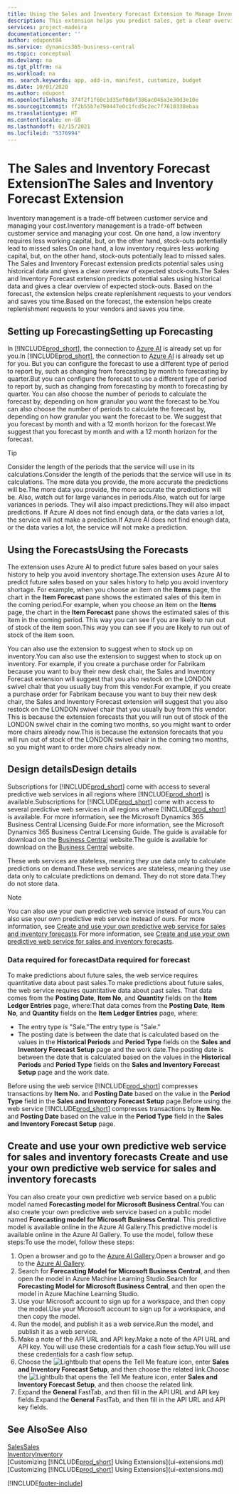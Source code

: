 ```yaml
---
title: Using the Sales and Inventory Forecast Extension to Manage Inventory | Microsoft Docs
description: This extension helps you predict sales, get a clear overview of expected stock-outs, and even helps you create replenishment requests to vendors.
services: project-madeira
documentationcenter: ''
author: edupont04
ms.service: dynamics365-business-central
ms.topic: conceptual
ms.devlang: na
ms.tgt_pltfrm: na
ms.workload: na
ms. search.keywords: app, add-in, manifest, customize, budget
ms.date: 10/01/2020
ms.author: edupont
ms.openlocfilehash: 374f2f1f60c1d35ef0daf386ac046a3e30d3e10e
ms.sourcegitcommit: ff2b55b7e790447e0c1fcd5c2ec7f7610338ebaa
ms.translationtype: HT
ms.contentlocale: en-GB
ms.lasthandoff: 02/15/2021
ms.locfileid: "5376994"
---
```

# <a name="the-sales-and-inventory-forecast-extension"></a><span data-ttu-id="f04c8-103">The Sales and Inventory Forecast Extension</span><span class="sxs-lookup"><span data-stu-id="f04c8-103">The Sales and Inventory Forecast Extension</span></span>
<span data-ttu-id="f04c8-104">Inventory management is a trade-off between customer service and managing your cost.</span><span class="sxs-lookup"><span data-stu-id="f04c8-104">Inventory management is a trade-off between customer service and managing your cost.</span></span> <span data-ttu-id="f04c8-105">On one hand, a low inventory requires less working capital, but, on the other hand, stock-outs potentially lead to missed sales.</span><span class="sxs-lookup"><span data-stu-id="f04c8-105">On one hand, a low inventory requires less working capital, but, on the other hand, stock-outs potentially lead to missed sales.</span></span> <span data-ttu-id="f04c8-106">The Sales and Inventory Forecast extension predicts potential sales using historical data and gives a clear overview of expected stock-outs.</span><span class="sxs-lookup"><span data-stu-id="f04c8-106">The Sales and Inventory Forecast extension predicts potential sales using historical data and gives a clear overview of expected stock-outs.</span></span> <span data-ttu-id="f04c8-107">Based on the forecast, the extension helps create replenishment requests to your vendors and saves you time.</span><span class="sxs-lookup"><span data-stu-id="f04c8-107">Based on the forecast, the extension helps create replenishment requests to your vendors and saves you time.</span></span>  

## <a name="setting-up-forecasting"></a><span data-ttu-id="f04c8-108">Setting up Forecasting</span><span class="sxs-lookup"><span data-stu-id="f04c8-108">Setting up Forecasting</span></span>
<span data-ttu-id="f04c8-109">In [!INCLUDE[prod_short](includes/prod_short.md)], the connection to [Azure AI](https://azure.microsoft.com/overview/ai-platform/) is already set up for you.</span><span class="sxs-lookup"><span data-stu-id="f04c8-109">In [!INCLUDE[prod_short](includes/prod_short.md)], the connection to [Azure AI](https://azure.microsoft.com/overview/ai-platform/) is already set up for you.</span></span> <span data-ttu-id="f04c8-110">But you can configure the forecast to use a different type of period to report by, such as changing from forecasting by month to forecasting by quarter.</span><span class="sxs-lookup"><span data-stu-id="f04c8-110">But you can configure the forecast to use a different type of period to report by, such as changing from forecasting by month to forecasting by quarter.</span></span> <span data-ttu-id="f04c8-111">You can also choose the number of periods to calculate the forecast by, depending on how granular you want the forecast to be.</span><span class="sxs-lookup"><span data-stu-id="f04c8-111">You can also choose the number of periods to calculate the forecast by, depending on how granular you want the forecast to be.</span></span> <span data-ttu-id="f04c8-112">We suggest that you forecast by month and with a 12 month horizon for the forecast.</span><span class="sxs-lookup"><span data-stu-id="f04c8-112">We suggest that you forecast by month and with a 12 month horizon for the forecast.</span></span> 

> [!TIP]  
>   <span data-ttu-id="f04c8-113">Consider the length of the periods that the service will use in its calculations.</span><span class="sxs-lookup"><span data-stu-id="f04c8-113">Consider the length of the periods that the service will use in its calculations.</span></span> <span data-ttu-id="f04c8-114">The more data you provide, the more accurate the predictions will be.</span><span class="sxs-lookup"><span data-stu-id="f04c8-114">The more data you provide, the more accurate the predictions will be.</span></span> <span data-ttu-id="f04c8-115">Also, watch out for large variances in periods.</span><span class="sxs-lookup"><span data-stu-id="f04c8-115">Also, watch out for large variances in periods.</span></span> <span data-ttu-id="f04c8-116">They will also impact predictions.</span><span class="sxs-lookup"><span data-stu-id="f04c8-116">They will also impact predictions.</span></span> <span data-ttu-id="f04c8-117">If Azure AI does not find enough data, or the data varies a lot, the service will not make a prediction.</span><span class="sxs-lookup"><span data-stu-id="f04c8-117">If Azure AI does not find enough data, or the data varies a lot, the service will not make a prediction.</span></span>

## <a name="using-the-forecasts"></a><span data-ttu-id="f04c8-118">Using the Forecasts</span><span class="sxs-lookup"><span data-stu-id="f04c8-118">Using the Forecasts</span></span>
<span data-ttu-id="f04c8-119">The extension uses Azure AI to predict future sales based on your sales history to help you avoid inventory shortage.</span><span class="sxs-lookup"><span data-stu-id="f04c8-119">The extension uses Azure AI to predict future sales based on your sales history to help you avoid inventory shortage.</span></span> <span data-ttu-id="f04c8-120">For example, when you choose an item on the **Items** page, the chart in the **Item Forecast** pane shows the estimated sales of this item in the coming period.</span><span class="sxs-lookup"><span data-stu-id="f04c8-120">For example, when you choose an item on the **Items** page, the chart in the **Item Forecast** pane shows the estimated sales of this item in the coming period.</span></span> <span data-ttu-id="f04c8-121">This way you can see if you are likely to run out of stock of the item soon.</span><span class="sxs-lookup"><span data-stu-id="f04c8-121">This way you can see if you are likely to run out of stock of the item soon.</span></span>  

<span data-ttu-id="f04c8-122">You can also use the extension to suggest when to stock up on inventory.</span><span class="sxs-lookup"><span data-stu-id="f04c8-122">You can also use the extension to suggest when to stock up on inventory.</span></span> <span data-ttu-id="f04c8-123">For example, if you create a purchase order for Fabrikam because you want to buy their new desk chair, the Sales and Inventory Forecast extension will suggest that you also restock on the LONDON swivel chair that you usually buy from this vendor.</span><span class="sxs-lookup"><span data-stu-id="f04c8-123">For example, if you create a purchase order for Fabrikam because you want to buy their new desk chair, the Sales and Inventory Forecast extension will suggest that you also restock on the LONDON swivel chair that you usually buy from this vendor.</span></span> <span data-ttu-id="f04c8-124">This is because the extension forecasts that you will run out of stock of the LONDON swivel chair in the coming two months, so you might want to order more chairs already now.</span><span class="sxs-lookup"><span data-stu-id="f04c8-124">This is because the extension forecasts that you will run out of stock of the LONDON swivel chair in the coming two months, so you might want to order more chairs already now.</span></span>  

## <a name="design-details"></a><span data-ttu-id="f04c8-125">Design details</span><span class="sxs-lookup"><span data-stu-id="f04c8-125">Design details</span></span>
<span data-ttu-id="f04c8-126">Subscriptions for [!INCLUDE[prod_short](includes/prod_short.md)] come with access to several predictive web services in all regions where [!INCLUDE[prod_short](includes/prod_short.md)] is available.</span><span class="sxs-lookup"><span data-stu-id="f04c8-126">Subscriptions for [!INCLUDE[prod_short](includes/prod_short.md)] come with access to several predictive web services in all regions where [!INCLUDE[prod_short](includes/prod_short.md)] is available.</span></span> <span data-ttu-id="f04c8-127">For more information, see the Microsoft Dynamics 365 Business Central Licensing Guide.</span><span class="sxs-lookup"><span data-stu-id="f04c8-127">For more information, see the Microsoft Dynamics 365 Business Central Licensing Guide.</span></span> <span data-ttu-id="f04c8-128">The guide is available for download on the [Business Central](https://dynamics.microsoft.com/en-us/business-central/overview/) website.</span><span class="sxs-lookup"><span data-stu-id="f04c8-128">The guide is available for download on the [Business Central](https://dynamics.microsoft.com/en-us/business-central/overview/) website.</span></span> 

<span data-ttu-id="f04c8-129">These web services are stateless, meaning they use data only to calculate predictions on demand.</span><span class="sxs-lookup"><span data-stu-id="f04c8-129">These web services are stateless, meaning they use data only to calculate predictions on demand.</span></span> <span data-ttu-id="f04c8-130">They do not store data.</span><span class="sxs-lookup"><span data-stu-id="f04c8-130">They do not store data.</span></span>

> [!NOTE]  
>   <span data-ttu-id="f04c8-131">You can also use your own predictive web service instead of ours.</span><span class="sxs-lookup"><span data-stu-id="f04c8-131">You can also use your own predictive web service instead of ours.</span></span> <span data-ttu-id="f04c8-132">For more information, see [Create and use your own predictive web service for sales and inventory forecasts](#AnchorText).</span><span class="sxs-lookup"><span data-stu-id="f04c8-132">For more information, see [Create and use your own predictive web service for sales and inventory forecasts](#AnchorText).</span></span> 

### <a name="data-required-for-forecast"></a><span data-ttu-id="f04c8-133">Data required for forecast</span><span class="sxs-lookup"><span data-stu-id="f04c8-133">Data required for forecast</span></span>
<span data-ttu-id="f04c8-134">To make predictions about future sales, the web service requires quantitative data about past sales.</span><span class="sxs-lookup"><span data-stu-id="f04c8-134">To make predictions about future sales, the web service requires quantitative data about past sales.</span></span> <span data-ttu-id="f04c8-135">That data comes from the **Posting Date**, **Item No**, and **Quantity** fields on the **Item Ledger Entries** page, where:</span><span class="sxs-lookup"><span data-stu-id="f04c8-135">That data comes from the **Posting Date**, **Item No**, and **Quantity** fields on the **Item Ledger Entries** page, where:</span></span>
-    <span data-ttu-id="f04c8-136">The entry type is "Sale."</span><span class="sxs-lookup"><span data-stu-id="f04c8-136">The entry type is "Sale."</span></span>
- <span data-ttu-id="f04c8-137">The posting date is between the date that is calculated based on the values in the **Historical Periods** and **Period Type** fields on the **Sales and Inventory Forecast Setup** page and the work date.</span><span class="sxs-lookup"><span data-stu-id="f04c8-137">The posting date is between the date that is calculated based on the values in the **Historical Periods** and **Period Type** fields on the **Sales and Inventory Forecast Setup** page and the work date.</span></span>

<span data-ttu-id="f04c8-138">Before using the web service [!INCLUDE[prod_short](includes/prod_short.md)] compresses transactions by **Item No.** and **Posting Date** based on the value in the **Period Type** field in the **Sales and Inventory Forecast Setup** page.</span><span class="sxs-lookup"><span data-stu-id="f04c8-138">Before using the web service [!INCLUDE[prod_short](includes/prod_short.md)] compresses transactions by **Item No.** and **Posting Date** based on the value in the **Period Type** field in the **Sales and Inventory Forecast Setup** page.</span></span>

## <a name="create-and-use-your-own-predictive-web-service-for-sales-and-inventory-forecasts"></a><span data-ttu-id="f04c8-139"><a name="AnchorText"> </a>Create and use your own predictive web service for sales and inventory forecasts</span><span class="sxs-lookup"><span data-stu-id="f04c8-139"><a name="AnchorText"> </a>Create and use your own predictive web service for sales and inventory forecasts</span></span>
<span data-ttu-id="f04c8-140">You can also create your own predictive web service based on a public model named **Forecasting model for Microsoft Business Central**.</span><span class="sxs-lookup"><span data-stu-id="f04c8-140">You can also create your own predictive web service based on a public model named **Forecasting model for Microsoft Business Central**.</span></span> <span data-ttu-id="f04c8-141">This predictive model is available online in the Azure AI Gallery.</span><span class="sxs-lookup"><span data-stu-id="f04c8-141">This predictive model is available online in the Azure AI Gallery.</span></span> <span data-ttu-id="f04c8-142">To use the model, follow these steps:</span><span class="sxs-lookup"><span data-stu-id="f04c8-142">To use the model, follow these steps:</span></span>  

1. <span data-ttu-id="f04c8-143">Open a browser and go to the [Azure AI Gallery](https://go.microsoft.com/fwlink/?linkid=828352).</span><span class="sxs-lookup"><span data-stu-id="f04c8-143">Open a browser and go to the [Azure AI Gallery](https://go.microsoft.com/fwlink/?linkid=828352).</span></span>  
2. <span data-ttu-id="f04c8-144">Search for **Forecasting Model for Microsoft Business Central**, and then open the model in Azure Machine Learning Studio.</span><span class="sxs-lookup"><span data-stu-id="f04c8-144">Search for **Forecasting Model for Microsoft Business Central**, and then open the model in Azure Machine Learning Studio.</span></span>  
3. <span data-ttu-id="f04c8-145">Use your Microsoft account to sign up for a workspace, and then copy the model.</span><span class="sxs-lookup"><span data-stu-id="f04c8-145">Use your Microsoft account to sign up for a workspace, and then copy the model.</span></span>  
4. <span data-ttu-id="f04c8-146">Run the model, and publish it as a web service.</span><span class="sxs-lookup"><span data-stu-id="f04c8-146">Run the model, and publish it as a web service.</span></span>  
5. <span data-ttu-id="f04c8-147">Make a note of the API URL and API key.</span><span class="sxs-lookup"><span data-stu-id="f04c8-147">Make a note of the API URL and API key.</span></span> <span data-ttu-id="f04c8-148">You will use these credentials for a cash flow setup.</span><span class="sxs-lookup"><span data-stu-id="f04c8-148">You will use these credentials for a cash flow setup.</span></span>  
6. <span data-ttu-id="f04c8-149">Choose the ![Lightbulb that opens the Tell Me feature](media/ui-search/search_small.png "Tell me what you want to do") icon, enter **Sales and Inventory Forecast Setup**, and then choose the related link.</span><span class="sxs-lookup"><span data-stu-id="f04c8-149">Choose the ![Lightbulb that opens the Tell Me feature](media/ui-search/search_small.png "Tell me what you want to do") icon, enter **Sales and Inventory Forecast Setup**, and then choose the related link.</span></span>  
7. <span data-ttu-id="f04c8-150">Expand the **General** FastTab, and then fill in the API URL and API key fields.</span><span class="sxs-lookup"><span data-stu-id="f04c8-150">Expand the **General** FastTab, and then fill in the API URL and API key fields.</span></span>  


## <a name="see-also"></a><span data-ttu-id="f04c8-151">See Also</span><span class="sxs-lookup"><span data-stu-id="f04c8-151">See Also</span></span>
[<span data-ttu-id="f04c8-152">Sales</span><span class="sxs-lookup"><span data-stu-id="f04c8-152">Sales</span></span>](sales-manage-sales.md)  
[<span data-ttu-id="f04c8-153">Inventory</span><span class="sxs-lookup"><span data-stu-id="f04c8-153">Inventory</span></span>](inventory-manage-inventory.md)  
<span data-ttu-id="f04c8-154">[Customizing [!INCLUDE[prod_short](includes/prod_short.md)] Using Extensions](ui-extensions.md)</span><span class="sxs-lookup"><span data-stu-id="f04c8-154">[Customizing [!INCLUDE[prod_short](includes/prod_short.md)] Using Extensions](ui-extensions.md)</span></span>  


[!INCLUDE[footer-include](includes/footer-banner.md)]